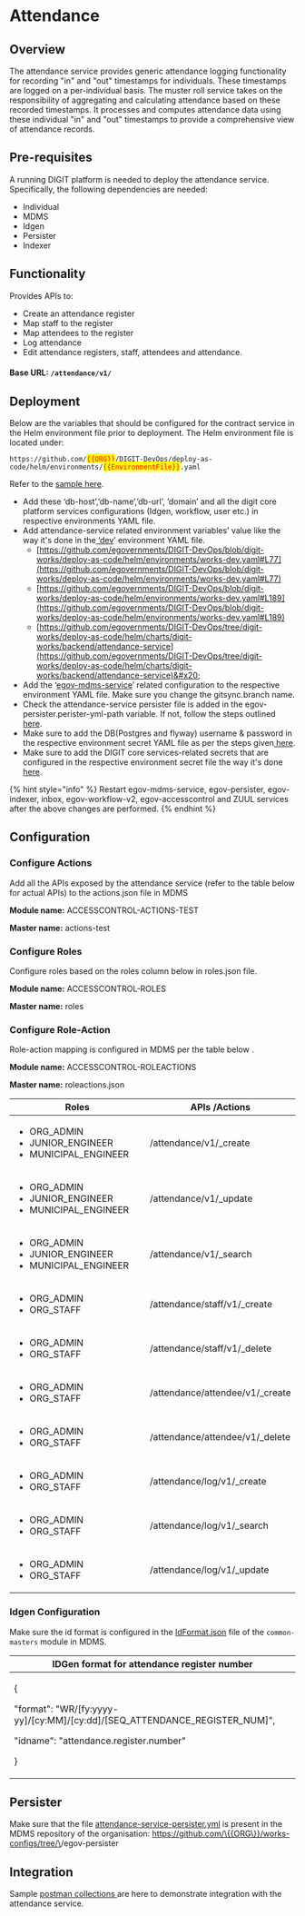 # Attendance

## Overview

The attendance service provides generic attendance logging functionality for recording "in" and "out" timestamps for individuals. These timestamps are logged on a per-individual basis. The muster roll service takes on the responsibility of aggregating and calculating attendance based on these recorded timestamps. It processes and computes attendance data using these individual "in" and "out" timestamps to provide a comprehensive view of attendance records.

## Pre-requisites

A running DIGIT platform is needed to deploy the attendance service. Specifically, the following dependencies are needed:

* Individual
* MDMS&#x20;
* Idgen  &#x20;
* Persister
* Indexer

## Functionality

Provides APIs to:

* Create an attendance register
* Map staff to the register
* Map attendees to the register
* Log attendance
* Edit attendance registers, staff, attendees and attendance.

#### Base URL: `/attendance/v1/`

## Deployment

Below are the variables that should be configured for the contract service in the Helm environment file prior to deployment. The Helm environment file is located under:

`https://github.com/`<mark style="color:red;">`{{ORG}}`</mark>`/DIGIT-DevOps/deploy-as-code/helm/environments/`<mark style="color:red;">`{{EnvironmentFile}}`</mark>`.yaml`

Refer to the [sample here](https://github.com/egovernments/DIGIT-DevOps/blob/digit-works/deploy-as-code/helm/environments/works-dev.yaml).

* Add these ‘db-host’,’db-name’,’db-url’, ’domain’ and all the digit core platform services configurations (Idgen, workflow, user etc.) in respective environments YAML file.
* Add attendance-service related environment variables’ value like the way it's done in the[ ‘dev](https://github.com/egovernments/DIGIT-DevOps/blob/5a9eb4c6141e19bd747238889ceed9bc9fffdc6f/deploy-as-code/helm/environments/works-dev.yaml#L175)’ environment YAML file.
  * [https://github.com/egovernments/DIGIT-DevOps/blob/digit-works/deploy-as-code/helm/environments/works-dev.yaml#L77](https://github.com/egovernments/DIGIT-DevOps/blob/digit-works/deploy-as-code/helm/environments/works-dev.yaml#L77)
  * [https://github.com/egovernments/DIGIT-DevOps/blob/digit-works/deploy-as-code/helm/environments/works-dev.yaml#L189](https://github.com/egovernments/DIGIT-DevOps/blob/digit-works/deploy-as-code/helm/environments/works-dev.yaml#L189)
  * [https://github.com/egovernments/DIGIT-DevOps/tree/digit-works/deploy-as-code/helm/charts/digit-works/backend/attendance-service](https://github.com/egovernments/DIGIT-DevOps/tree/digit-works/deploy-as-code/helm/charts/digit-works/backend/attendance-service)&#x20;
* Add the ‘[egov-mdms-service](https://github.com/egovernments/DIGIT-DevOps/blob/5a9eb4c6141e19bd747238889ceed9bc9fffdc6f/deploy-as-code/helm/environments/works-dev.yaml#L190)’ related configuration to the respective environment YAML file. Make sure you change the gitsync.branch name.
* Check the attendance-service persister file is added in the egov-persister.perister-yml-path variable. If not, follow the steps outlined[ here](https://github.com/egovernments/DIGIT-DevOps/blob/digit-works/deploy-as-code/helm/environments/works-dev.yaml#L267).
* Make sure to add the DB(Postgres and flyway) username & password in the respective environment secret YAML file as per the steps given[ here](https://github.com/egovernments/DIGIT-DevOps/blob/e742a292f2966bb1affb3b03edd643a777917ba1/deploy-as-code/helm/environments/works-dev-secrets.yaml#L3).
* Make sure to add the DIGIT core services-related secrets that are configured in the respective environment secret file the way it's done[ here](https://github.com/egovernments/DIGIT-DevOps/blob/digit-works/deploy-as-code/helm/environments/works-dev-secrets.yaml).

{% hint style="info" %}
Restart egov-mdms-service, egov-persister, egov-indexer, inbox, egov-workflow-v2, egov-accesscontrol and ZUUL services after the above changes are performed.
{% endhint %}

## Configuration

### Configure Actions

Add all the APIs exposed by the attendance service (refer to the table below for actual APIs) to the actions.json file in MDMS

**Module name:** ACCESSCONTROL-ACTIONS-TEST

**Master name:** actions-test

### Configure Roles

Configure roles based on the roles column below in roles.json file.&#x20;

**Module name:** ACCESSCONTROL-ROLES

**Master name:** roles

### Configure Role-Action

Role-action mapping is configured in MDMS per the table below .&#x20;

**Module name:** ACCESSCONTROL-ROLEACTIONS

**Master name:** roleactions.json

<table><thead><tr><th width="319">Roles</th><th>APIs /Actions</th></tr></thead><tbody><tr><td><ul><li>ORG_ADMIN</li><li>JUNIOR_ENGINEER</li><li>MUNICIPAL_ENGINEER</li></ul></td><td>/attendance/v1/_create</td></tr><tr><td><ul><li>ORG_ADMIN</li><li>JUNIOR_ENGINEER</li><li>MUNICIPAL_ENGINEER</li></ul></td><td>/attendance/v1/_update</td></tr><tr><td><ul><li>ORG_ADMIN</li><li>JUNIOR_ENGINEER</li><li>MUNICIPAL_ENGINEER</li></ul></td><td>/attendance/v1/_search</td></tr><tr><td><ul><li>ORG_ADMIN</li><li>ORG_STAFF</li></ul></td><td>/attendance/staff/v1/_create</td></tr><tr><td><ul><li>ORG_ADMIN</li><li>ORG_STAFF</li></ul></td><td>/attendance/staff/v1/_delete</td></tr><tr><td><ul><li>ORG_ADMIN</li><li>ORG_STAFF</li></ul></td><td>/attendance/attendee/v1/_create</td></tr><tr><td><ul><li>ORG_ADMIN</li><li>ORG_STAFF</li></ul></td><td>/attendance/attendee/v1/_delete</td></tr><tr><td><ul><li>ORG_ADMIN</li><li>ORG_STAFF</li></ul></td><td>/attendance/log/v1/_create</td></tr><tr><td><ul><li>ORG_ADMIN</li><li>ORG_STAFF</li></ul></td><td>/attendance/log/v1/_search</td></tr><tr><td><ul><li>ORG_ADMIN</li><li>ORG_STAFF</li></ul></td><td>/attendance/log/v1/_update</td></tr></tbody></table>

### Idgen Configuration

Make sure the id format is configured in the [IdFormat.json](https://github.com/egovernments/works-mdms-data/commit/d2fb6946b2c1fd3fa4ee2742773794779de4a69a) file of the `common-masters` module in MDMS.

| IDGen format for attendance register number                                                                                                                  |
| ------------------------------------------------------------------------------------------------------------------------------------------------------------ |
| <p>{</p><p>      "format": "WR/[fy:yyyy-yy]/[cy:MM]/[cy:dd]/[SEQ_ATTENDANCE_REGISTER_NUM]",</p><p>      "idname": "attendance.register.number"</p><p>  }</p> |

## Persister

Make sure that the file [attendance-service-persister.yml](https://github.com/egovernments/works-configs/tree/DEV/egov-persister) is present in the MDMS repository of the organisation: https://github.com/\{{ORG\}}/works-configs/tree/\<BRANCH>/egov-persister

## Integration

Sample [postman collections ](https://github.com/egovernments/DIGIT-Works/blob/develop/backend/attendance-service/Attendance-Service.postman\_collection.json)are here to demonstrate integration with the attendance service.
